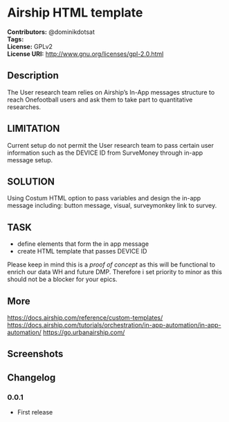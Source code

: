 # Airship HTML template #
**Contributors:**      @dominikdotsat  
**Tags:**  
**License:**           GPLv2  
**License URI:**       http://www.gnu.org/licenses/gpl-2.0.html  


## Description ##

The User research team relies on Airship’s In-App messages structure to reach Onefootball users and ask them to take part to quantitative researches. 

## LIMITATION ##

Current setup do not permit the User research team to pass certain user information such as the DEVICE ID from SurveMoney through in-app message setup. 

## SOLUTION ##

Using Costum HTML option to pass variables and design the in-app message including: button message, visual, surveymonkey link to survey. 

## TASK ##

* define elements that form the in app message
* create HTML template that passes DEVICE ID 

Please keep in mind this is a *proof of concept* as this will be functional to enrich our data WH and future DMP. Therefore i set priority to minor as this should not be a blocker for your epics. 

## More ##
https://docs.airship.com/reference/custom-templates/
https://docs.airship.com/tutorials/orchestration/in-app-automation/in-app-automation/
https://go.urbanairship.com/

## Screenshots ##


## Changelog ##

### 0.0.1 ###
* First release